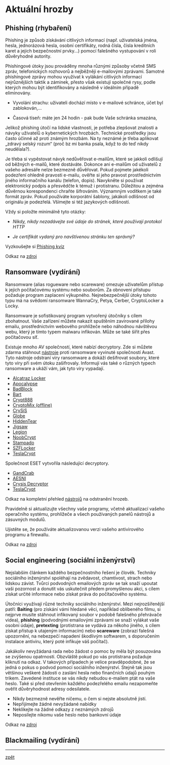 # Aktuální hrozby

## Phishing (rhybaření)

Phishing je způsob získávání citlivých informací (např. uživatelská jména, hesla, jednorázová hesla, osobní certifikáty, rodná čísla, čísla kreditních karet a jejich bezpečnostní prvky...) pomocí falešného vystupování v roli důvěryhodné autority.

Phishingové útoky jsou prováděny mnoha různými způsoby včetně SMS zpráv, telefonických rozhovorů a nejběžněji e-mailovými zprávami. Samotné phishingové zprávy mohou využívat k vylákání citlivých informací nejrůznějších taktik a záminek, přesto však existují společné rysy, podle kterých mohou být identifikovány a následně v ideálním případě eliminovány.

* Vyvolání strachu: uživateli dochází místo v e-mailové schránce, účet byl zablokován,...

* Časová tíseň: máte jen 24 hodin - pak bude Vaše schránka smazána,

Jelikož phishing útočí na lidské vlastnosti, je potřeba zlepšovat znalosti a návyky uživatelů o kybernetických hrozbách. Technické prostředky jsou často účinné až proti známým hrozbám. Na ty neznámé je třeba aplikovat „zdravý selský rozum“ (proč bz mi banka psala, když to do teď nikdy neudělala?).

Je třeba si vypěstovat návyk nedůvěřovat e-mailům, které se jakkoli odlišují od běžných e-mailů, které dostáváte. Dokonce ani e-mailům od uživatelů z vašeho adresáře nelze bezmezně důvěřovat. Pokud pojmete jakékoli podezření ohledně pravosti e-mailu, ověřte si jeho pravost prostřednictvím jiného informačního kanálu (telefon, dopis). Navykněte si používat elektronický podpis a přesvědčte k témuž i protistranu. Důležitou a zejména důvěrnou korespondenci chraňte šifrováním. Významným vodítkem je také formát zpráv. Pokud používáte korporátní šablony, jakákoli odlišnost od originálu je podezřelá. Všímejte si též jazykových odlišností.

Vždy si položte minimálně tyto otázky:

* _Nikdy, nikdy nezadávejte své údaje do stránek, které používají protokol HTTP_

* _Je certifikát vydaný pro navštívenou stránku ten správný?_

Vyzkoušejte si [Phishing kvíz](https://phishingquiz.withgoogle.com/) 

Odkaz na [zdroj](https://csirt.cz/page/2940/phishing--jak-jej-vcas-rozpoznat-a-nenaletet/)

## Ransomware (vydírání)

Ransomware (alias rogueware nebo scareware) omezuje uživatelům přístup k jejich počítačovému systému nebo souborům. Za obnovení přístupu požaduje program zaplacení výkupného. Nejnebezpečnější útoky tohoto typu má na svědomí ransomware WannaCry, Petya, Cerber, CryptoLocker a Locky.

Ransomware je sofistikovaný program vytvořený útočníky s cílem zbohatnout. Vaše zařízení můžete nakazit spuštěním zavirované přílohy emailu, prostřednictvím webového prohlížeče nebo náhodnou návštěvou webu, který je tímto typem malwaru infikován. Může se také šířit přes počítačovou síť.

Existuje mnoho AV společností, které nabízí decryptory.
Zde si můžete zdarma stáhnout [nástroje](https://www.avast.com/cs-cz/ransomware-decryption-tools) proti ransomware vyvinuté společností Avast. Tyto nástroje odstraní viry ransomware a dokáží dešifrovat soubory, které tyto viry při svém útoku zašifrovaly. Informují vás také o různých typech ransomware a ukáží vám, jak tyto viry vypadají.

* [Alcatraz Locker](https://www.avast.com/cs-cz/ransomware-decryption-tools#alcatraz)
* [Apocalypse](https://www.avast.com/cs-cz/ransomware-decryption-tools#apocalypse)
* [BadBlock](https://www.avast.com/cs-cz/ransomware-decryption-tools#badblock)
* [Bart](https://www.avast.com/cs-cz/ransomware-decryption-tools#bart)
* [Crypt888](https://www.avast.com/cs-cz/ransomware-decryption-tools#crypt)
* [CryptoMix (offline)](https://www.avast.com/cs-cz/ransomware-decryption-tools#cryptomix)
* [CrySiS](https://www.avast.com/cs-cz/ransomware-decryption-tools#crysis)
* [Globe](https://www.avast.com/cs-cz/ransomware-decryption-tools#globe)
* [HiddenTear](https://www.avast.com/cs-cz/ransomware-decryption-tools#hiddentear)
* [Jigsaw](https://www.avast.com/cs-cz/ransomware-decryption-tools#jigsaw)
* [Legion](https://www.avast.com/cs-cz/ransomware-decryption-tools#legion)
* [NoobCrypt](https://www.avast.com/cs-cz/ransomware-decryption-tools#noobcrypt)
* [Stampado](https://www.avast.com/cs-cz/ransomware-decryption-tools#stampado)
* [SZFLocker](https://www.avast.com/cs-cz/ransomware-decryption-tools#szflocker)
* [TeslaCrypt](https://www.avast.com/cs-cz/ransomware-decryption-tools#teslacrypt)

Společnost ESET vytvořila následující decryptory.

* [GandCrab](https://servis.eset.cz/Knowledgebase/Article/View/726/46/jak-pouzit-nastroj-eset-gandcrab-pro-desifrovani-dat)
* [AESNI](https://servis.eset.cz/Knowledgebase/Article/View/660/46/jak-pouzit-nastroj-eset-aes-ni-decryptor-pro-desifrovani-dat)  
* [Crysis Decryptor](https://servis.eset.cz/Knowledgebase/Article/View/635/46/jak-pouzit-nastroj-eset-crysis-decryptor-pro-desifrovani-dat)
* [TeslaCrypt](https://servis.eset.cz/Knowledgebase/Article/View/606/46/jak-pouzit-nastroj-eset-teslacrypt-decrypter-pro-desifrovani-dat)

Odkaz na kompletní přehled [nástrojů](https://servis.eset.cz/Knowledgebase/List/Index/46/odstranni-nakazy) na odstranění hrozeb.

Pravidelně si aktualizujte všechny vaše programy, včetně aktualizací vašeho operačního systému, prohlížeče a všech používaných panelů nástrojů a zásuvných modulů.

Ujistěte se, že používáte aktualizovanou verzi vašeho antivirového programu a firewallu.

Odkaz na [zdroj](https://www.avast.com/cs-cz/c-online-threats)

## Social engineering (sociální inženýrství)

Nejslabším článkem každého bezpečnostního řešení je člověk. Techniky sociálního inženýrství spoléhají na zvědavost, chamtivost, strach nebo lidskou závist. Tvůrci podvodných emailových zpráv se tak snaží upoutat vaši pozornost a donutit vás uskutečnit předem promyšlenou akci, s cílem získat určité informace nebo získat práva do počítačového systému.

Útočníci využívají různé techniky sociálního inženýrství. Mezi nejrozšířenější patří: **Baiting** (pro získání vámi hledané věci, například oblíbeného filmu, si nejprve musíte stáhnout infikovaný soubor v podobě falešného přehrávače videa), **phishing** (podvodnými emailovými zprávami se snaží vylákat vaše osobní údaje), **pretexting** (protistrana se vydává za někoho jiného, s cílem získat přístup k utajeným informacím) nebo **scareware** (zobrazí falešná upozornění, na nebezpečí napadení škodlivým softwarem, s doporučením instalace antiviru, který poté infikuje váš počítač).

Jakákoliv nevyžádaná rada nebo žádost o pomoc by měla být posuzována se zvýšenou opatrností. Obzvláště pokud po vás protistrana požaduje kliknutí na odkaz. V takových případech je velice pravděpodobné, že se jedná o pokus o podvod pomocí sociálního inženýrství. Stejně tak jsou většinou veškeré žádosti o zaslání hesla nebo finančních údajů pouhým trikem. Zavedené instituce se vás nikdy nebudou e-mailem ptát na vaše heslo. Také si před otevřením každého podezřelého emailu nezapomeňte ověřit důvěryhodnost adresy odesilatele.

* Nikdy bezmezně nevěřte ničemu, o čem si nejste absolutně jistí.
* Nepřijímejte žádné nevyžádané nabídky
* Neklikejte na žádné odkazy z neznámých zdrojů
* Neposílejte nikomu vaše heslo nebo bankovní údaje

Odkaz na [zdroj](https://www.avast.com/cs-cz/c-online-threats)

## Blackmailing (vydírání)


---
[zpět](index.md)

